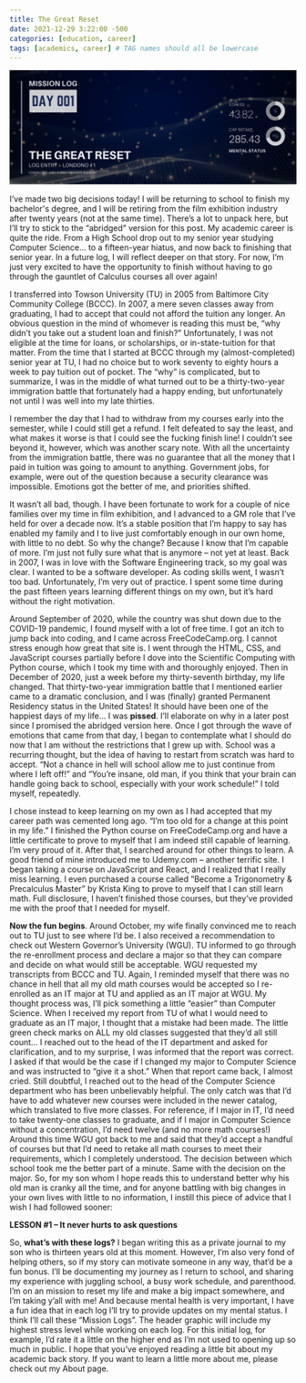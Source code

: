 ```yaml
---
title: The Great Reset
date: 2021-12-29 3:22:00 -500
categories: [education, career]
tags: [academics, career] # TAG names should all be lowercase
---
```


![entry001 header image](/assets/images/entry001.png)

I’ve made two big decisions today! I will be returning to school to finish my bachelor's degree, and I will be retiring from the film exhibition industry after twenty years (not at the same time). There’s a lot to unpack here, but I’ll try to stick to the “abridged” version for this post. My academic career is quite the ride. From a High School drop out to my senior year studying Computer Science… to a fifteen-year hiatus, and now back to finishing that senior year. In a future log, I will reflect deeper on that story. For now, I’m just very excited to have the opportunity to finish without having to go through the gauntlet of Calculus courses all over again!

I transferred into Towson University (TU) in 2005 from Baltimore City Community College (BCCC). In 2007, a mere seven classes away from graduating, I had to accept that could not afford the tuition any longer. An obvious question in the mind of whomever is reading this must be, “why didn’t you take out a student loan and finish?” Unfortunately, I was not eligible at the time for loans, or scholarships, or in-state-tuition for that matter. From the time that I started at BCCC through my (almost-completed) senior year at TU, I had no choice but to work seventy to eighty hours a week to pay tuition out of pocket. The “why” is complicated, but to summarize, I was in the middle of what turned out to be a thirty-two-year immigration battle that fortunately had a happy ending, but unfortunately not until I was well into my late thirties.

I remember the day that I had to withdraw from my courses early into the semester, while I could still get a refund. I felt defeated to say the least, and what makes it worse is that I could see the fucking finish line! I couldn’t see beyond it, however, which was another scary note. With all the uncertainty from the immigration battle, there was no guarantee that all the money that I paid in tuition was going to amount to anything. Government jobs, for example, were out of the question because a security clearance was impossible. Emotions got the better of me, and priorities shifted.

It wasn’t all bad, though. I have been fortunate to work for a couple of nice families over my time in film exhibition, and I advanced to a GM role that I’ve held for over a decade now. It’s a stable position that I’m happy to say has enabled my family and I to live just comfortably enough in our own home, with little to no debt. So why the change? Because I know that I’m capable of more. I’m just not fully sure what that is anymore – not yet at least. Back in 2007, I was in love with the Software Engineering track, so my goal was clear. I wanted to be a software developer. As coding skills went, I wasn’t too bad. Unfortunately, I’m very out of practice. I spent some time during the past fifteen years learning different things on my own, but it’s hard without the right motivation.

Around September of 2020, while the country was shut down due to the COVID-19 pandemic, I found myself with a lot of free time. I got an itch to jump back into coding, and I came across FreeCodeCamp.org. I cannot stress enough how great that site is. I went through the HTML, CSS, and JavaScript courses partially before I dove into the Scientific Computing with Python course, which I took my time with and thoroughly enjoyed. Then in December of 2020, just a week before my thirty-seventh birthday, my life changed. That thirty-two-year immigration battle that I mentioned earlier came to a dramatic conclusion, and I was (finally) granted Permanent Residency status in the United States! It should have been one of the happiest days of my life… I was **pissed**. I’ll elaborate on why in a later post since I promised the abridged version here.
Once I got through the wave of emotions that came from that day, I began to contemplate what I should do now that I am without the restrictions that I grew up with. School was a recurring thought, but the idea of having to restart from scratch was hard to accept. “Not a chance in hell will school allow me to just continue from where I left off!” and “You’re insane, old man, if you think that your brain can handle going back to school, especially with your work schedule!” I told myself, repeatedly.

I chose instead to keep learning on my own as I had accepted that my career path was cemented long ago. “I’m too old for a change at this point in my life.” I finished the Python course on FreeCodeCamp.org and have a little certificate to prove to myself that I am indeed still capable of learning. I’m very proud of it. After that, I searched around for other things to learn. A good friend of mine introduced me to Udemy.com – another terrific site. I began taking a course on JavaScript and React, and I realized that I really miss learning. I even purchased a course called “Become a Trigonometry & Precalculus Master” by Krista King to prove to myself that I can still learn math. Full disclosure, I haven’t finished those courses, but they’ve provided me with the proof that I needed for myself.

**Now the fun begins**. Around October, my wife finally convinced me to reach out to TU just to see where I’d be. I also received a recommendation to check out Western Governor’s University (WGU). TU informed to go through the re-enrollment process and declare a major so that they can compare and decide on what would still be acceptable. WGU requested my transcripts from BCCC and TU. Again, I reminded myself that there was no chance in hell that all my old math courses would be accepted so I re-enrolled as an IT major at TU and applied as an IT major at WGU. My thought process was, I’ll pick something a little “easier” than Computer Science.
When I received my report from TU of what I would need to graduate as an IT major, I thought that a mistake had been made. The little green check marks on ALL my old classes suggested that they’d all still count… I reached out to the head of the IT department and asked for clarification, and to my surprise, I was informed that the report was correct. I asked if that would be the case if I changed my major to Computer Science and was instructed to “give it a shot.” When that report came back, I almost cried. Still doubtful, I reached out to the head of the Computer Science department who has been unbelievably helpful. The only catch was that I’d have to add whatever new courses were included in the newer catalog, which translated to five more classes. For reference, if I major in IT, I’d need to take twenty-one classes to graduate, and if I major in Computer Science without a concentration, I’d need twelve (and no more math courses!) Around this time WGU got back to me and said that they’d accept a handful of courses but that I’d need to retake all math courses to meet their requirements, which I completely understood. The decision between which school took me the better part of a minute. Same with the decision on the major. So, for my son whom I hope reads this to understand better why his old man is cranky all the time, and for anyone battling with big changes in your own lives with little to no information, I instill this piece of advice that I wish I had followed sooner:

**LESSON #1 – It never hurts to ask questions**

So, **what’s with these logs?** I began writing this as a private journal to my son who is thirteen years old at this moment. However, I’m also very fond of helping others, so if my story can motivate someone in any way, that’d be a fun bonus. I’ll be documenting my journey as I return to school, and sharing my experience with juggling school, a busy work schedule, and parenthood. I’m on an mission to reset my life and make a big impact somewhere, and I’m taking y’all with me! And because mental health is very important, I have a fun idea that in each log I’ll try to provide updates on my mental status. I think I’ll call these “Mission Logs”. The header graphic will include my highest stress level while working on each log. For this initial log, for example, I’d rate it a little on the higher end as I’m not used to opening up so much in public. I hope that you’ve enjoyed reading a little bit about my academic back story. If you want to learn a little more about me, please check out my About page.
